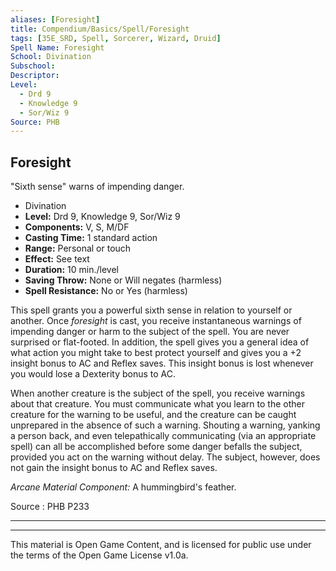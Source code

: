 ```yaml
---
aliases: [Foresight]
title: Compendium/Basics/Spell/Foresight
tags: [35E_SRD, Spell, Sorcerer, Wizard, Druid]
Spell Name: Foresight
School: Divination
Subschool: 
Descriptor: 
Level:
  - Drd 9
  - Knowledge 9
  - Sor/Wiz 9
Source: PHB
---
```



## Foresight

"Sixth sense" warns of impending danger.

*   Divination
*   **Level:** Drd 9, Knowledge 9, Sor/Wiz 9
*   **Components:** V, S, M/DF
*   **Casting Time:** 1 standard action
*   **Range:** Personal or touch
*   **Effect:** See text
*   **Duration:** 10 min./level
*   **Saving Throw:** None or Will negates (harmless)
*   **Spell Resistance:** No or Yes (harmless)

<p>This spell grants you a powerful sixth sense in relation to yourself or another. Once <i>foresight</i> is cast, you receive instantaneous warnings of impending danger or harm to the subject of the spell. You are never surprised or flat-footed. In addition, the spell gives you a general idea of what action you might take to best protect yourself and gives you a +2 insight bonus to AC and Reflex saves. This insight bonus is lost whenever you would lose a Dexterity bonus to AC.</p><p>When another creature is the subject of the spell, you receive warnings about that creature. You must communicate what you learn to the other creature for the warning to be useful, and the creature can be caught unprepared in the absence of such a warning. Shouting a warning, yanking a person back, and even telepathically communicating (via an appropriate spell) can all be accomplished before some danger befalls the subject, provided you act on the warning without delay. The subject, however, does not gain the insight bonus to AC and Reflex saves.</p><p><i>Arcane Material Component:</i> A hummingbird's feather.</p>

Source : PHB P233

---

---

This material is Open Game Content, and is licensed for public use under
the terms of the Open Game License v1.0a.
